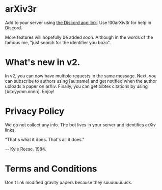 # arXiv3r
Add to your server using [the Discord app link](https://discord.com/oauth2/authorize?client_id=1373294136920113183). Use !00arXiv3r for help in Discord.

More features will hopefully be added soon. Although in the words of the famous me, "just search for the identifier you bozo".

# What's new in v2.

In v2, you can now have multiple requests in the same message. Next, you can subscribe to authors using [au:name] and get notified when the author uploads a paper on arXiv. Finally, you can get bibtex citations by using [bib:yymm.nnnn]. Enjoy!

# Privacy Policy

We do not collect any info. The bot lives in your server and identifies arXiv links. 

"That's what it does. That's all it does."

-- Kyle Reese, 1984.

# Terms and Conditions

Don't link modified gravity papers because they suuuuuuuuck.
